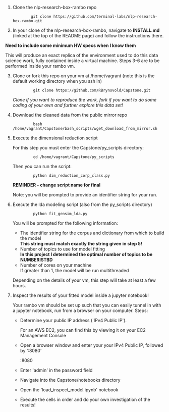 1. Clone the nlp-research-box-rambo repo
               
               git clone https://github.com/terminal-labs/nlp-research-box-rambo.git


2. In your clone of the nlp-research-box-rambo, navigate to **INSTALL.md** (linked at the top of the README page) and follow the instructions there.

  **Need to include some minimum HW specs when I know them**

   This will produce an exact replica of the environment used to do this data science work, fully contained inside a virtual machine.  Steps 3-6 are to be performed inside your rambo vm.


3. Clone or fork this repo on your vm at /home/vagrant (note this is the default working directory when you ssh in)

                git clone https://github.com/RBrynsvold/Capstone.git
        
   _Clone if you want to reproduce the work, fork if you want to do some coding of your own and further explore this data set!_


4. Download the cleaned data from the public mirror repo

                bash /home/vagrant/Capstone/bash_scripts/wget_download_from_mirror.sh
 
 
5. Execute the dimensional reduction script

   For this step you must enter the Capstone/py_scripts directory:
   
                cd /home/vagrant/Capstone/py_scripts
     
   Then you can run the script:

                python dim_reduction_corp_class.py
   **REMINDER - change script name for final**
   
   Note: you will be prompted to provide an identifier string for your run.


6. Execute the lda modeling script (also from the py_scripts directory)

                python fit_gensim_lda.py

   You will be prompted for the following information:
   
      * The identifier string for the corpus and dictionary from which to build the model   
        __This string must match exactly the string given in step 5!__
      * Number of topics to use for model fitting   
        __In this project I determined the optimal number of topics to be NUMBERISTBD__
      * Number of cores on your machine   
        If greater than 1, the model will be run multithreaded
        
   Depending on the details of your vm, this step will take at least a few hours.

7. Inspect the results of your fitted model inside a jupyter notebook!

   Your rambo vm should be set up such that you can easily tunnel in with a jupyter notebook, run from a browser on your computer.  Steps:
   
   * Determine your public IP address ('IPv4 Public IP'). 
      
      For an AWS EC2, you can find this by viewing it on your EC2 Management Console
   * Open a browser window and enter your your IPv4 Public IP, followed by ':8080'
   
      <yourIPv4PublicIP>:8080
      
   * Enter 'admin' in the password field
   * Navigate into the Capstone/notebooks directory
   * Open the 'load_inspect_model.ipynb' notebook
   * Execute the cells in order and do your own investigation of the results!

